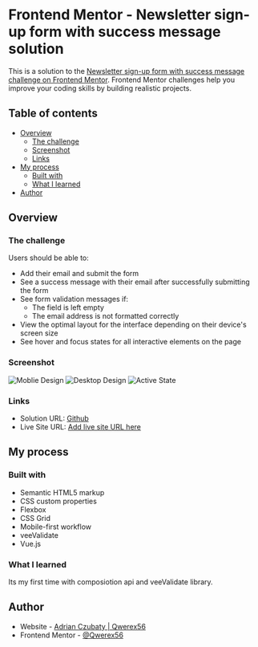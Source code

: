# Frontend Mentor - Newsletter sign-up form with success message solution

This is a solution to the [Newsletter sign-up form with success message challenge on Frontend Mentor](https://www.frontendmentor.io/challenges/newsletter-signup-form-with-success-message-3FC1AZbNrv). Frontend Mentor challenges help you improve your coding skills by building realistic projects. 

## Table of contents

- [Overview](#overview)
  - [The challenge](#the-challenge)
  - [Screenshot](#screenshot)
  - [Links](#links)
- [My process](#my-process)
  - [Built with](#built-with)
  - [What I learned](#what-i-learned)
- [Author](#author)

## Overview

### The challenge

Users should be able to:

- Add their email and submit the form
- See a success message with their email after successfully submitting the form
- See form validation messages if:
  - The field is left empty
  - The email address is not formatted correctly
- View the optimal layout for the interface depending on their device's screen size
- See hover and focus states for all interactive elements on the page

### Screenshot

![Moblie Design](./MobileDesign.jpeg)
![Desktop Design](./DesktopDesign.jpeg)
![Active State](./DesktopActive.jpeg)
### Links

- Solution URL: [Github](https://github.com/Qwerex56/Signup-form)
- Live Site URL: [Add live site URL here](https://funny-starburst-27f74a.netlify.app/)

## My process

### Built with

- Semantic HTML5 markup
- CSS custom properties
- Flexbox
- CSS Grid
- Mobile-first workflow
- veeValidate
- Vue.js

### What I learned
Its my first time with composiotion api and veeValidate library.

## Author

- Website - [Adrian Czubaty | Qwerex56](https://github.com/Qwerex56/)
- Frontend Mentor - [@Qwerex56](https://www.frontendmentor.io/profile/Qwerex56)